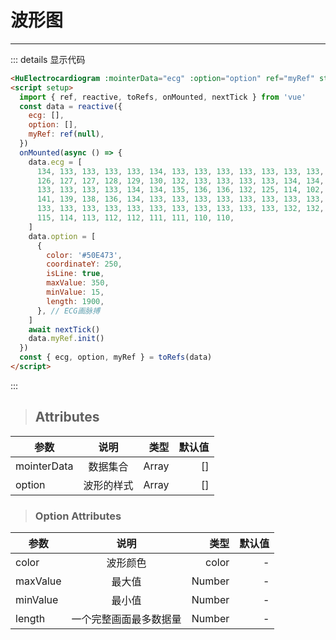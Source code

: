 # 波形图

---

<HuElectrocardiogram
    :mointerData="ecg"
    :option="option"
    ref="myRef"
    style="background-color: #000;width: 750px;height:250px"
  />

 <script setup>
import { ref, reactive, toRefs, onMounted, nextTick } from "vue"
const data = reactive({
  ecg: [],
  option: [],
  myRef: ref(null),
})
onMounted(async () => {
  data.ecg = [
    134, 133, 133, 133, 133, 134, 133, 133, 133, 133, 133, 133, 133, 132, 131,
    130, 129, 128, 127, 127, 126, 126, 126, 126, 127, 127, 128, 129, 130, 132,
    133, 133, 133, 133, 134, 134, 133, 133, 133, 133, 133, 133, 133, 133, 133,
    133, 133, 133, 133, 133, 134, 134, 135, 136, 136, 132, 125, 114, 102, 90,
    83, 82, 94, 107, 122, 133, 141, 144, 143, 141, 139, 138, 136, 134, 133, 133,
    133, 133, 133, 133, 133, 133, 133, 133, 133, 133, 133, 133, 133, 133, 133,
    133, 133, 133, 133, 133, 133, 133, 133, 133, 133, 133, 133, 132, 132, 130,
    129, 127, 126, 124, 123, 121, 119, 117, 116, 115, 114, 113, 112, 112, 111,
    111, 110, 110,
  ]
  data.option = [
    {
      color: "#50E473",
      coordinateY: 250,
      isLine: true,
      maxValue: 350,
      minValue: 15,
      length: 1900,
    }, // ECG画脉搏
  ]
  await nextTick()
  data.myRef.init()
})
const { ecg, option, myRef } = toRefs(data)
</script>

::: details 显示代码

```html
<HuElectrocardiogram :mointerData="ecg" :option="option" ref="myRef" style="background-color: #000" />
<script setup>
  import { ref, reactive, toRefs, onMounted, nextTick } from 'vue'
  const data = reactive({
    ecg: [],
    option: [],
    myRef: ref(null),
  })
  onMounted(async () => {
    data.ecg = [
      134, 133, 133, 133, 133, 134, 133, 133, 133, 133, 133, 133, 133, 132, 131, 130, 129, 128, 127, 127, 126, 126, 126,
      126, 127, 127, 128, 129, 130, 132, 133, 133, 133, 133, 134, 134, 133, 133, 133, 133, 133, 133, 133, 133, 133, 133,
      133, 133, 133, 133, 134, 134, 135, 136, 136, 132, 125, 114, 102, 90, 83, 82, 94, 107, 122, 133, 141, 144, 143,
      141, 139, 138, 136, 134, 133, 133, 133, 133, 133, 133, 133, 133, 133, 133, 133, 133, 133, 133, 133, 133, 133, 133,
      133, 133, 133, 133, 133, 133, 133, 133, 133, 133, 133, 132, 132, 130, 129, 127, 126, 124, 123, 121, 119, 117, 116,
      115, 114, 113, 112, 112, 111, 111, 110, 110,
    ]
    data.option = [
      {
        color: '#50E473',
        coordinateY: 250,
        isLine: true,
        maxValue: 350,
        minValue: 15,
        length: 1900,
      }, // ECG画脉搏
    ]
    await nextTick()
    data.myRef.init()
  })
  const { ecg, option, myRef } = toRefs(data)
</script>
```

:::

> ## Attributes

| 参数        |    说明    |  类型 | 默认值 |
| ----------- | :--------: | ----: | -----: |
| mointerData |  数据集合  | Array |     [] |
| option      | 波形的样式 | Array |     [] |

> ### Option Attributes

| 参数     |          说明          |   类型 | 默认值 |
| -------- | :--------------------: | -----: | -----: |
| color    |        波形颜色        |  color |      - |
| maxValue |         最大值         | Number |      - |
| minValue |         最小值         | Number |      - |
| length   | 一个完整画面最多数据量 | Number |      - |
